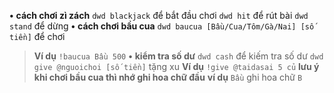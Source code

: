 **•** **cách chơi zì zách**
```dwd blackjack``` để bắt đầu chơi
```dwd hit``` để rút bài
```dwd stand``` để dừng
**•** **cách chơi bầu cua**
```dwd baucua [Bầu/Cua/Tôm/Gà/Nai] [số tiền]``` để chơi 
> **Ví dụ** ```!baucua Bầu 500```
**•** **kiểm tra số dư**
```dwd cash``` để kiếm tra số dư
```dwd give @nguoichoi [số tiền]``` tặng xu 
> **Ví dụ** ```!give @taidasai 5 củ```
> **__lưu ý__** **khi chơi bầu cua thì nhớ ghi hoa chữ đầu**
> **ví dụ** ```Bầu``` ghi hoa chữ ```B```
